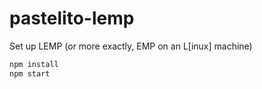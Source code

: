 # pastelito-lemp

Set up LEMP (or more exactly, EMP on an L[inux] machine)

```bash
npm install
npm start
```
